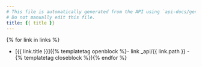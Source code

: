```yaml
---
# This file is automatically generated from the API using `api-docs/generate.py`
# Do not manually edit this file.
title: {{ title }}
---
```


{% for link in links %}
- [{{ link.title }}]({% templatetag openblock %}- link _api/{{ link.path }} -{% templatetag closeblock %}){% endfor %}
